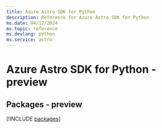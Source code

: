 ```yaml
---
title: Azure Astro SDK for Python
description: Reference for Azure Astro SDK for Python
ms.date: 04/17/2024
ms.topic: reference
ms.devlang: python
ms.service: astro
---
```

# Azure Astro SDK for Python - preview
## Packages - preview
[!INCLUDE [packages](astro-index.md)]